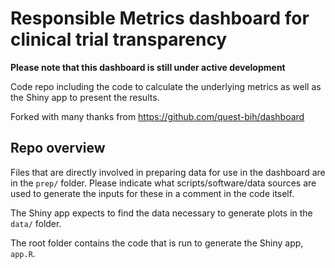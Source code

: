 # Responsible Metrics dashboard for clinical trial transparency

**Please note that this dashboard is still under active development**

Code repo including the code to calculate the underlying metrics as
well as the Shiny app to present the results.

Forked with many thanks from https://github.com/quest-bih/dashboard

## Repo overview

Files that are directly involved in preparing data for use in the
dashboard are in the `prep/` folder. Please indicate what
scripts/software/data sources are used to generate the inputs for
these in a comment in the code itself.

The Shiny app expects to find the data necessary to generate plots in
the `data/` folder.

The root folder contains the code that is run to generate the Shiny
app, `app.R`.
